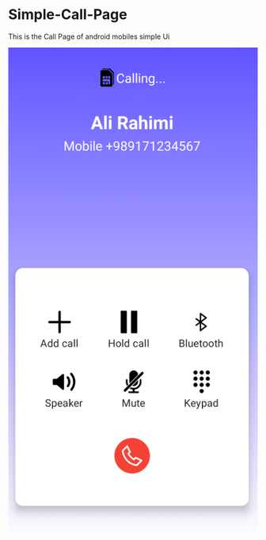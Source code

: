 # Simple-Call-Page
This is the Call Page of android mobiles simple Ui


![Header Image](/images/result.png)
